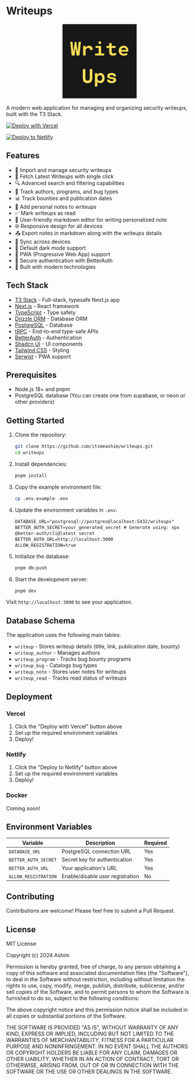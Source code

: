# Writeups

<div align="center">
  <img src="public/logo.png" alt="Writeups Logo" width="200" height="200" />
</div>


A modern web application for managing and organizing security writeups, built with the T3 Stack.

[![Deploy with Vercel](https://vercel.com/button)](https://vercel.com/new/clone?repository-url=https%3A%2F%2Fgithub.com%2Fitsmeashim%2Fwriteups&env=DATABASE_URL,BETTER_AUTH_SECRET,BETTER_AUTH_URL,ALLOW_REGISTRATION&envDescription=DATABASE_URL%3A%20PostgreSQL%20connection%20string%20(e.g.%2C%20from%20Supabase%20or%20Neon).%20%20%20%20%20BETTER_AUTH_SECRET%3A%20Random%20key%20like%20X7K9P2M4Q8R5T1J3%20or%20generate%20via%20%60npx%20%40better-auth%2Fcli%40latest%20secret%60.%20%20%20%20%20BETTER_AUTH_URL%3A%20Your%20site%20URL%20(e.g.%2C%20https%3A%2F%2Fyourdomain.com).%20%20%20%20%20ALLOW_REGISTRATION%3A%20Set%20%60true%60%20for%20multi-user%2C%20%60false%60%20for%20single-user.%20%20%20%20%20&envLink=https%3A%2F%2Fgithub.com%2Fitsmeashim%2Fwriteups%2Fblob%2Fmain%2F.env.example)

[![Deploy to Netlify](https://www.netlify.com/img/deploy/button.svg)](https://app.netlify.com/start/deploy?repository=https://github.com/itsmeashim/writeups)

## Features

- 📝 Import and manage security writeups
- 🔄 Fetch Latest Writeups with single click
- 🔍 Advanced search and filtering capabilities
- 👥 Track authors, programs, and bug types
- 📊 Track bounties and publication dates
- 📌 Add personal notes to writeups
- ✅ Mark writeups as read
- 📝 User-friendly markdown editor for writing personalized note
- 🌐 Responsive design for all devices
- 📤 Export notes in markdown along with the writeups details
- 🔄 Sync across devices
- 🌙 Default dark mode support
- 📱 PWA (Progressive Web App) support
- 🔐 Secure authentication with BetterAuth
- 🚀 Built with modern technologies

## Tech Stack

- [T3 Stack](https://create.t3.gg/) - Full-stack, typesafe Next.js app
- [Next.js](https://nextjs.org) - React framework
- [TypeScript](https://www.typescriptlang.org/) - Type safety
- [Drizzle ORM](https://orm.drizzle.team) - Database ORM
- [PostgreSQL](https://www.postgresql.org/) - Database
- [tRPC](https://trpc.io) - End-to-end type-safe APIs
- [BetterAuth](https://better-auth.dev) - Authentication
- [Shadcn UI](https://ui.shadcn.com) - UI components
- [Tailwind CSS](https://tailwindcss.com) - Styling
- [Serwist](https://serwist.pages.dev) - PWA support

## Prerequisites

- Node.js 18+ and pnpm
- PostgreSQL database (You can create one from supabase, or neon or other providers)

## Getting Started

1. Clone the repository:
   ```bash
   git clone https://github.com/itsmeashim/writeups.git
   cd writeups
   ```

2. Install dependencies:
   ```bash
   pnpm install
   ```

3. Copy the example environment file:
   ```bash
   cp .env.example .env
   ```

4. Update the environment variables in `.env`:
   ```
   DATABASE_URL="postgresql://postgres@localhost:5432/writeups"
   BETTER_AUTH_SECRET=your_generated_secret # Generate using: npx @better-auth/cli@latest secret
   BETTER_AUTH_URL=http://localhost:3000
   ALLOW_REGISTRATION=true
   ```

5. Initialize the database:
   ```bash
   pnpm db:push
   ```

6. Start the development server:
   ```bash
   pnpm dev
   ```

Visit `http://localhost:3000` to see your application.

## Database Schema

The application uses the following main tables:
- `writeup` - Stores writeup details (title, link, publication date, bounty)
- `writeup_author` - Manages authors
- `writeup_program` - Tracks bug bounty programs
- `writeup_bug` - Catalogs bug types
- `writeup_note` - Stores user notes for writeups
- `writeup_read` - Tracks read status of writeups

## Deployment

### Vercel

1. Click the "Deploy with Vercel" button above
2. Set up the required environment variables
3. Deploy!

### Netlify

1. Click the "Deploy to Netlify" button above
2. Set up the required environment variables
3. Deploy!

### Docker

Coming soon!

## Environment Variables

| Variable | Description | Required |
|----------|-------------|-----------|
| `DATABASE_URL` | PostgreSQL connection URL | Yes |
| `BETTER_AUTH_SECRET` | Secret key for authentication | Yes |
| `BETTER_AUTH_URL` | Your application's URL | Yes |
| `ALLOW_REGISTRATION` | Enable/disable user registration | No |

## Contributing

Contributions are welcome! Please feel free to submit a Pull Request.

## License

MIT License

Copyright (c) 2024 Ashim

Permission is hereby granted, free of charge, to any person obtaining a copy
of this software and associated documentation files (the "Software"), to deal
in the Software without restriction, including without limitation the rights
to use, copy, modify, merge, publish, distribute, sublicense, and/or sell
copies of the Software, and to permit persons to whom the Software is
furnished to do so, subject to the following conditions:

The above copyright notice and this permission notice shall be included in all
copies or substantial portions of the Software.

THE SOFTWARE IS PROVIDED "AS IS", WITHOUT WARRANTY OF ANY KIND, EXPRESS OR
IMPLIED, INCLUDING BUT NOT LIMITED TO THE WARRANTIES OF MERCHANTABILITY,
FITNESS FOR A PARTICULAR PURPOSE AND NONINFRINGEMENT. IN NO EVENT SHALL THE
AUTHORS OR COPYRIGHT HOLDERS BE LIABLE FOR ANY CLAIM, DAMAGES OR OTHER
LIABILITY, WHETHER IN AN ACTION OF CONTRACT, TORT OR OTHERWISE, ARISING FROM,
OUT OF OR IN CONNECTION WITH THE SOFTWARE OR THE USE OR OTHER DEALINGS IN THE
SOFTWARE.